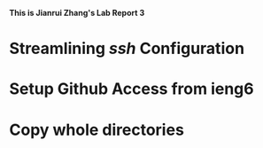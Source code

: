 **This is Jianrui Zhang's Lab Report 3**

# Streamlining *ssh* Configuration

# Setup Github Access from ieng6

# Copy whole directories
